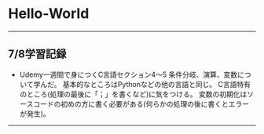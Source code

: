 # Hello-World

***
## 7/8学習記録
- Udemy一週間で身につくC言語セクション4〜5
条件分岐、演算、変数について学んだ。
基本的なところはPythonなどの他の言語と同じ。
C言語特有のところ(処理の最後に「；」を書くなど)に気をつける。
変数の初期化はソースコードの初めの方に書く必要がある(何らかの処理の後に書くとエラーが発生)。
***